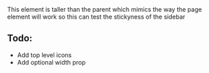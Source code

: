 <script>
  import Sidebar from './Sidebar.svelte';
  import { Story } from '$lib';
  import { page } from '$app/stores';
  // import { parseModulesIntoUngroupedPages } from '$lib/pages/parseModulesIntoUngroupedPages';
  // import { groupColocatedPages } from '$lib/pages/groupColocatedPages';
  // import { putPagesIntoFolders } from '$lib/pages/putPagesIntoFolders';

  const modules = {
    '/src/docs/9-privacy-policy/hello.md': () => Promise.resolve({}),
    // './+page.md': () => Promise.resolve({}),
    // './0-get-started/+page.md': () => Promise.resolve({}),
    // './0-components/0-Button/+page.svx': () => Promise.resolve({}),
    // './0-components/1-Switch/+page.svx': () => Promise.resolve({}),
    // './0-components/0-ui/0-Button/+page.svx': () => Promise.resolve({}),
    // './0-components/play-audio-section/+page.svx': () => Promise.resolve({}), // test this to remove section hyphen
    // './[reference]/+layout.svelte': () => Promise.resolve({}),
    // './a/b/c-d/e/+page.svx': () => Promise.resolve({}),
    // './a/b/c-d/f/+page.svx': () => Promise.resolve({}),
  };
</script>

<Story>
  <div class="flex h-[300px] overflow-auto">
    <!-- <Sidebar
      root="/kitbook"
      folder={putPagesIntoFolders(groupColocatedPages(parseModulesIntoUngroupedPages(modules, '/kitbook')))}
      activeURL={$page.url.pathname}
    >
      <svelte:fragment slot="header"><slot name="header" /></svelte:fragment>
      <svelte:fragment slot="index"
        ><slot name="index">
          <span class="i-ic-round-home mr-1" />Kitbook
        </slot></svelte:fragment
      >
      <svelte:fragment slot="footer"><slot name="footer" /></svelte:fragment>
    </Sidebar> -->
    <div class="h-[200vh]">
      This element is taller than the parent which mimics the way the page element will work so this
      can test the stickyness of the sidebar
    </div>
  </div>
</Story>

<!-- prettier-ignore -->
## Todo: 
- Add top level icons
- Add optional width prop
